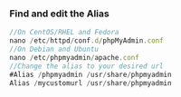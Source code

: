 ### Find and edit the Alias
```javascript
//On CentOS/RHEL and Fedora
nano /etc/httpd/conf.d/phpMyAdmin.conf
//On Debian and Ubuntu
nano /etc/phpmyadmin/apache.conf
//Change the alias to your desired url
#Alias /phpmyadmin /usr/share/phpmyadmin
Alias /mycustomurl /usr/share/phpmyadmin
```
